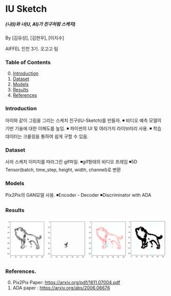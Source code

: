 # IU Sketch
##### (나(I)와 너(U, AI)가 친구처럼 스케치)

By [김유성], [김현우], [이지수]

AIFFEL 인천 3기. 오고고 팀


### Table of Contents
0. [Introduction](#introduction)
0. [Dataset](#dataset)
0. [Models](#models)
0. [Results](#results)
0. [References](#references)


### Introduction
아이와 같이 그림을 그리는 스케치 친구(IU-Sketch)를 만들자.
◾ 비디오 예측 모델의 기반 기술에 대한 이해도를 높임.
◾ 파이썬의 UI 및 여러가지 라이브러리 사용.
◾ 학습 데이터는 크롤링을 통하여 쉽게 구할 수 있음.


### Dataset
사자 스케치 이미지를 따라그린 gif파일.
◾gif형태의 비디오 프레임
◾5D Tensor(batch, time_step, height, width, channel)로 변환


### Models
Pix2Pix의 GAN모델 사용.
◾Encoder - Decoder
◾Discriminator with ADA


### Results
![inference results](./result.png "inferece results")


### References.
0. Pix2Pix Paper: https://arxiv.org/pdf/1611.07004.pdf
0. ADA paper : https://arxiv.org/abs/2006.06676

